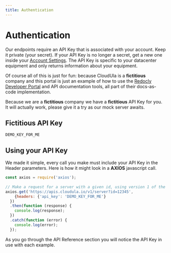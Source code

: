 ```yaml
---
title: Authentication
---
```


# Authentication

Our endpoints require an API Key that is associated with your account. Keep it private (your secret). If your API Key is no longer a secret, get a new one inside your <a href="javascript:alert('Imagine we just sent you to your account settings.')">Account Settings</a>. The API Key is specific to your datacenter equipment and only returns information about your equipment.


Of course all of this is just for fun: because CloudUla is a **fictitious** company and this portal is just an example of how to use the <a href="https://www.redoc.ly/developer-portal">Redocly Developer Portal</a> and API documentation tools, all part of their docs-as-code implementation.

Because we are a **fictitious** company we have a **fictitious** API Key for you. It will actually work, please give it a try as our mock server awaits.

## Fictitious API Key
```
DEMO_KEY_FOR_ME
```

## Using your API Key

We made it simple, every call you make must include your API Key in the Header parameters. Here is how it might look in a <b>AXIOS</b> javascript call.

```javascript
const axios = require('axios');
 
// Make a request for a server with a given id, using version 1 of the APIs
axios.get('https://apis.cloudula.io/v1/server?id=12345', 
    {headers: {'api_key': 'DEMO_KEY_FOR_ME'}
  })
  .then(function (response) {
    console.log(response);
  })
  .catch(function (error) {
    console.log(error);
  });
```

As you go through the API Reference section you will notice the API Key in use with each example.

